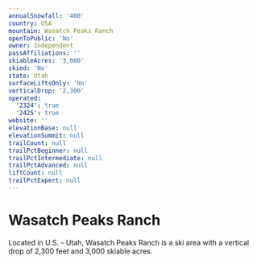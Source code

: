 ```yaml
---
annualSnowfall: '400'
country: USA
mountain: Wasatch Peaks Ranch
openToPublic: 'No'
owner: Independent
passAffiliations: ''
skiableAcres: '3,000'
skied: 'No'
state: Utah
surfaceLiftsOnly: 'No'
verticalDrop: '2,300'
operated:
  '2324': true
  '2425': true
website: ''
elevationBase: null
elevationSummit: null
trailCount: null
trailPctBeginner: null
trailPctIntermediate: null
trailPctAdvanced: null
liftCount: null
trailPctExpert: null
---
```



# Wasatch Peaks Ranch

Located in U.S. - Utah, Wasatch Peaks Ranch is a ski area with a vertical drop of 2,300 feet and 3,000 skiable acres.
